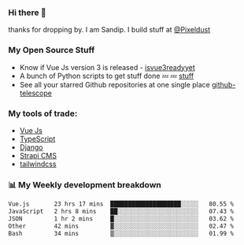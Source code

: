 ### Hi there 👋

thanks for dropping by.
I am Sandip. I build stuff at [@Pixeldust](github.com/pixeldust-in/)

###  **My Open Source Stuff**

 - Know if Vue Js version 3 is released -  [isvue3readyyet](https://github.com/sandiprb/isvue3readyyet)
 - A bunch of Python scripts to get stuff done 💤 💤 [stuff](https://github.com/sandiprb/stuff)
 - See all your starred Github repositories at one single place [github-telescope](https://github.com/sandiprb/github-telescope)



###  **My tools of trade:**
 - [Vue Js](https://github.com/vuejs/vue/)
 - [TypeScript](https://github.com/microsoft/TypeScript)
 - [Django](github.com/django/django)
 - [Strapi CMS](github.com/strapi/strapi)
 - [tailwindcss](https://github.com/tailwindlabs/tailwindcss)


###  📊 **My Weekly development breakdown**
<!--START_SECTION:waka-->

```txt
Vue.js       23 hrs 17 mins  ████████████████████░░░░░   80.55 %
JavaScript   2 hrs 8 mins    ██░░░░░░░░░░░░░░░░░░░░░░░   07.43 %
JSON         1 hr 2 mins     █░░░░░░░░░░░░░░░░░░░░░░░░   03.62 %
Other        42 mins         ▓░░░░░░░░░░░░░░░░░░░░░░░░   02.47 %
Bash         34 mins         ▒░░░░░░░░░░░░░░░░░░░░░░░░   01.99 %
```

<!--END_SECTION:waka-->
